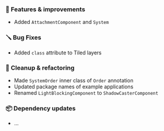### 🚀 Features & improvements

- Added `AttachmentComponent` and `System`

### 🪛 Bug Fixes

- Added `class` attribute to Tiled layers

### 🧽 Cleanup & refactoring

- Made `SystemOrder` inner class of `Order` annotation 
- Updated package names of example applications
- Renamed `LightBlockingComponent` to `ShadowCasterComponent`

### 📦 Dependency updates

- ...